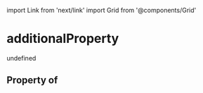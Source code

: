 import Link from 'next/link'
import Grid from '@components/Grid'

# additionalProperty

undefined

## Property of



